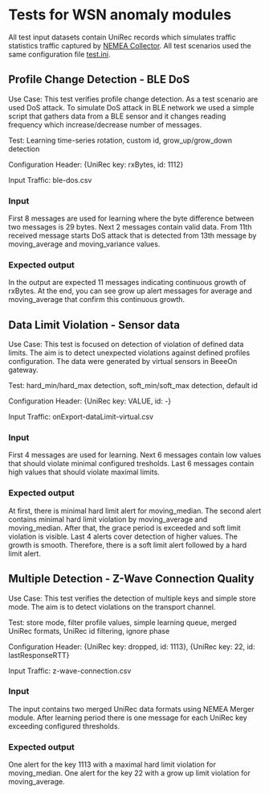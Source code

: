 # Tests for WSN anomaly modules
All test input datasets contain UniRec records which simulates traffic statistics traffic captured by [NEMEA Collector](https://github.com/CESNET/siotgateway/blob/master/src/core/NemeaCollector.cpp). All test scenarios used the same configuration file [test.ini](https://github.com/CESNET/NEMEA-SIoT/blob/wsn-tests/wsn-anomaly/config.ini).

## Profile Change Detection - BLE DoS
Use Case: This test verifies profile change detection. As a test scenario are used DoS attack. To simulate DoS attack in BLE network we used a simple script that gathers data from a BLE sensor and it changes reading frequency which increase/decrease number of messages. 

Test: Learning time-series rotation, custom id, grow_up/grow_down detection

Configuration Header: {UniRec key: rxBytes, id: 1112}

Input Traffic: ble-dos.csv

### Input
First 8 messages are used for learning where the byte difference between two messages is 29 bytes. Next 2 messages contain valid data. From 11th received message starts DoS attack that is detected from 13th message by moving_average and moving_variance values.
    
### Expected output
In the output are expected 11 messages indicating continuous growth of rxBytes. At the end, you can see grow up alert messages for average and moving_average that confirm this continuous growth.

## Data Limit Violation - Sensor data
Use Case: This test is focused on detection of violation of defined data limits. The aim is to detect unexpected violations against defined profiles configuration. The data were generated by virtual sensors in BeeeOn gateway.

Test: hard_min/hard_max detection, soft_min/soft_max detection, default id

Configuration Header: {UniRec key: VALUE, id: -}

Input Traffic: onExport-dataLimit-virtual.csv

### Input
First 4 messages are used for learning. Next 6 messages contain low values that should violate minimal configured tresholds. Last 6 messages contain high values that should violate maximal limits.

### Expected output
At first, there is minimal hard limit alert for moving_median. The second alert contains minimal hard limit violation by moving_average and moving_median. After that, the grace period is exceeded and soft limit violation is visible. Last 4 alerts cover detection of higher values. The growth is smooth. Therefore, there is a soft limit alert followed by a hard limit alert.

## Multiple Detection - Z-Wave Connection Quality
Use Case: This test verifies the detection of multiple keys and simple store mode. The aim is to detect violations on the transport channel.

Test: store mode, filter profile values, simple learning queue, merged UniRec formats, UniRec id filtering, ignore phase

Configuration Header: {UniRec key: dropped, id: 1113}, {UniRec key: 22, id: lastResponseRTT}

Input Traffic: z-wave-connection.csv

### Input
The input contains two merged UniRec data formats using NEMEA Merger module. After learning period there is one message for each UniRec key exceeding configured thresholds.

### Expected output
One alert for the key 1113 with a maximal hard limit violation for moving_median. One alert for the key 22 with a grow up limit violation for moving_average.
